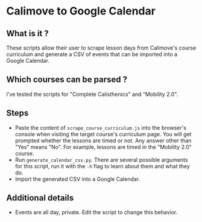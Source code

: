 # Calimove to Google Calendar

## What is it ?
These scripts allow their user to scrape lesson days from Calimove's course curriculum and generate a CSV of events that can be imported into a Google Calendar.

## Which courses can be parsed ?
I've tested the scripts for "Complete Calisthenics" and "Mobility 2.0".

## Steps
- Paste the content of `scrape_course_curriculum.js` into the browser's console when visiting the target course's curriculum page. You will get prompted whether the lessons are timed or not. Any answer other than "Yes" means "No". For example, lessons are timed in the "Mobility 2.0" course.
- Run `generate_calendar_csv.py`. There are several possible arguments for this script, run it with the `-h` flag to learn about them and what they do.
- Import the generated CSV into a Google Calendar.

## Additional details
- Events are all day, private. Edit the script to change this behavior.